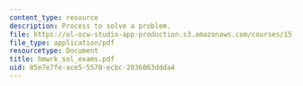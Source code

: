 ```yaml
---
content_type: resource
description: Process to solve a problem.
file: https://ol-ocw-studio-app-production.s3.amazonaws.com/courses/15-010-economic-analysis-for-business-decisions-fall-2004/85e7e7feace55570ecbc2036063ddda4_hmwrk_sol_exams.pdf
file_type: application/pdf
resourcetype: Document
title: hmwrk_sol_exams.pdf
uid: 85e7e7fe-ace5-5570-ecbc-2036063ddda4
---
```

